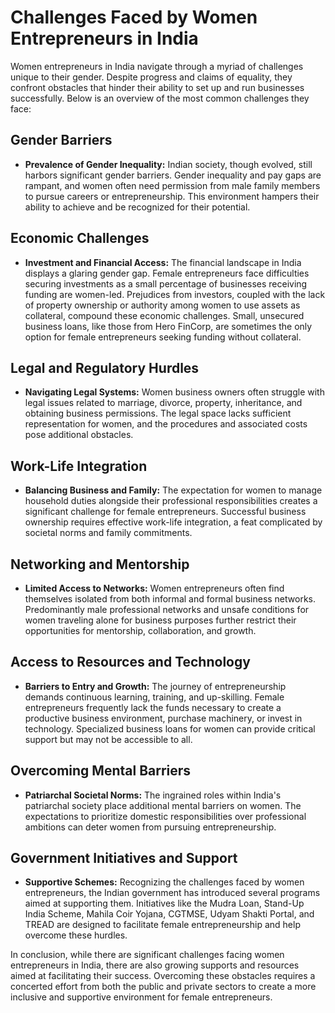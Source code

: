 # Challenges Faced by Women Entrepreneurs in India

Women entrepreneurs in India navigate through a myriad of challenges unique to their gender. Despite progress and claims of equality, they confront obstacles that hinder their ability to set up and run businesses successfully. Below is an overview of the most common challenges they face:

## Gender Barriers

- **Prevalence of Gender Inequality:** Indian society, though evolved, still harbors significant gender barriers. Gender inequality and pay gaps are rampant, and women often need permission from male family members to pursue careers or entrepreneurship. This environment hampers their ability to achieve and be recognized for their potential.

## Economic Challenges

- **Investment and Financial Access:** The financial landscape in India displays a glaring gender gap. Female entrepreneurs face difficulties securing investments as a small percentage of businesses receiving funding are women-led. Prejudices from investors, coupled with the lack of property ownership or authority among women to use assets as collateral, compound these economic challenges. Small, unsecured business loans, like those from Hero FinCorp, are sometimes the only option for female entrepreneurs seeking funding without collateral.

## Legal and Regulatory Hurdles

- **Navigating Legal Systems:** Women business owners often struggle with legal issues related to marriage, divorce, property, inheritance, and obtaining business permissions. The legal space lacks sufficient representation for women, and the procedures and associated costs pose additional obstacles.

## Work-Life Integration

- **Balancing Business and Family:** The expectation for women to manage household duties alongside their professional responsibilities creates a significant challenge for female entrepreneurs. Successful business ownership requires effective work-life integration, a feat complicated by societal norms and family commitments.

## Networking and Mentorship

- **Limited Access to Networks:** Women entrepreneurs often find themselves isolated from both informal and formal business networks. Predominantly male professional networks and unsafe conditions for women traveling alone for business purposes further restrict their opportunities for mentorship, collaboration, and growth.

## Access to Resources and Technology

- **Barriers to Entry and Growth:** The journey of entrepreneurship demands continuous learning, training, and up-skilling. Female entrepreneurs frequently lack the funds necessary to create a productive business environment, purchase machinery, or invest in technology. Specialized business loans for women can provide critical support but may not be accessible to all.

## Overcoming Mental Barriers

- **Patriarchal Societal Norms:** The ingrained roles within India's patriarchal society place additional mental barriers on women. The expectations to prioritize domestic responsibilities over professional ambitions can deter women from pursuing entrepreneurship.

## Government Initiatives and Support

- **Supportive Schemes:** Recognizing the challenges faced by women entrepreneurs, the Indian government has introduced several programs aimed at supporting them. Initiatives like the Mudra Loan, Stand-Up India Scheme, Mahila Coir Yojana, CGTMSE, Udyam Shakti Portal, and TREAD are designed to facilitate female entrepreneurship and help overcome these hurdles.

In conclusion, while there are significant challenges facing women entrepreneurs in India, there are also growing supports and resources aimed at facilitating their success. Overcoming these obstacles requires a concerted effort from both the public and private sectors to create a more inclusive and supportive environment for female entrepreneurs.
